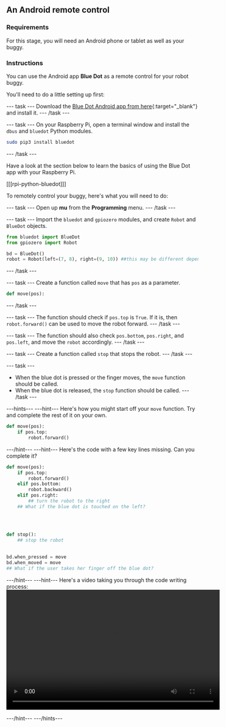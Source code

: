 ## An Android remote control

### Requirements
For this stage, you will need an Android phone or tablet as well as your buggy.

### Instructions
You can use the Android app **Blue Dot** as a remote control for your robot buggy.

You'll need to do a little setting up first:

--- task ---
Download the [Blue Dot Android app from here](https://play.google.com/store/apps/details?id=com.stuffaboutcode.bluedot&hl=en_GB){:target="_blank"} and install it.
--- /task ---

--- task ---
On your Raspberry Pi, open a terminal window and install the `dbus` and `bluedot` Python modules.

```bash
sudo pip3 install bluedot
```
--- /task ---

Have a look at the section below to learn the basics of using the Blue Dot app with your Raspberry Pi.

[[[rpi-python-bluedot]]]

To remotely control your buggy, here's what you will need to do:

--- task ---
Open up **mu** from the **Programming** menu.
--- /task ---

--- task ---
Import the `bluedot` and `gpiozero` modules, and create `Robot` and `BlueDot` objects.
```python
from bluedot import BlueDot
from gpiozero import Robot

bd = BlueDot()
robot = Robot(left=(7, 8), right=(9, 10)) ##this may be different depending on your wiring
```
--- /task ---

--- task ---
Create a function called `move` that has `pos` as a parameter.
```python
def move(pos):
```
--- /task ---

--- task ---
The function should check if `pos.top` is `True`. If it is, then `robot.forward()` can be used to move the robot forward.
--- /task ---

--- task ---
The function should also check `pos.bottom`, `pos.right`, and `pos.left`, and move the `robot` accordingly.
--- /task ---

--- task ---
Create a function called `stop` that stops the robot.
--- /task ---

--- task ---
- When the blue dot is pressed or the finger moves, the `move` function should be called.
- When the blue dot is released, the `stop` function should be called.
--- /task ---

---hints--- ---hint---
Here's how you might start off your `move` function. Try and complete the rest of it on your own.

```python
def move(pos):
    if pos.top:
        robot.forward()
```
---/hint--- ---hint---
Here's the code with a few key lines missing. Can you complete it?
```python
def move(pos):
    if pos.top:
        robot.forward()
    elif pos.bottom:
        robot.backward()
    elif pos.right:
		## turn the robot to the right
	## What if the blue dot is touched on the left?
   
   
   

def stop():
	## stop the robot
   

bd.when_pressed = move
bd.when_moved = move
## What if the user takes her finger off the blue dot?
```
---/hint--- ---hint---
Here's a video taking you through the code writing process:
<video width="560" height="315" controls>
<source src="images/blue-dot-remote.webm" type="video/webm">
If your browser does not support WebM video, try Firefox or Chrome.
</video>

---/hint--- ---/hints---
